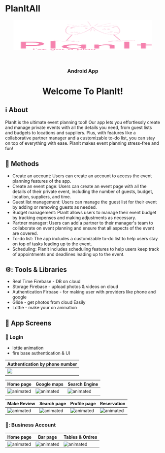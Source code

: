 # PlanItAll
<p align="center"><img src="app/src/main/res/drawable/logo.png" height="100" width="450"></p>
<br/>
<h3 align="center">Android App</h3>
<h1 align="center">Welcome To PlanIt!</h1>


## :information_source: About 
PlanIt is the ultimate event planning tool!
Our app lets you effortlessly create and manage private events with all the details you need, from guest lists and budgets to locations and suppliers.
Plus, with features like a collaborative partner manager and a customizable to-do list, you can stay on top of everything with ease.
PlanIt makes event planning stress-free and fun!
<br/>

## :space_invader: Methods
- Create an account: Users can create an account to access the event planning features of the app.
- Create an event page: Users can create an event page with all the details of their private event, including the number of guests, budget, location, suppliers, and time.
- Guest list management: Users can manage the guest list for their event by adding or removing guests as needed.
- Budget management: PlanIt allows users to manage their event budget by tracking expenses and making adjustments as necessary.
- Partner manager: Users can add a partner to their manager's team to collaborate on event planning and ensure that all aspects of the event are covered.
- To-do list: The app includes a customizable to-do list to help users stay on top of tasks leading up to the event.
- Scheduling: PlanIt includes scheduling features to help users keep track of appointments and deadlines leading up to the event.



## ⚙️: Tools & Libraries
- Real Time Firebase - DB on cloud
- Storage Firebase - upload photos & videos on cloud
- Authentication Firbase - for making user with providers like phone and google
- Glide - get photos from cloud Easily
- Lottie - make your on animation 

## :iphone: App Screens
### :calling: Login
- lottie animation
- fire base authentication & UI

|Authentication by phone number|
|---|
|<img src="![image](https://user-images.githubusercontent.com/116576068/236185465-803c219f-7624-47d8-937b-f65769e1cfa0.png)"/>|


|Home page|Google maps|Search Engine|
|---|---|---|
|<img src="https://afekacollege-my.sharepoint.com/:i:/g/personal/sharon_fogel_s_afeka_ac_il/EU76wT1upPhNsNBlnkt8pI8BuDFYFbELI3jm9Wobwy5HCg?e=dBLSVp" alt="animated"/>|<img src="https://media.giphy.com/media/k5mfcFpYSpWRowsUpa/giphy.gif" alt="animated"/>|<img src="https://media.giphy.com/media/hcfXtHdeXM7fYXM8n6/giphy.gif" alt="animated"/>

|Make Review|Search page|Profile page|Reservation|
|---|---|---|---|
|<img src="https://media.giphy.com/media/ft3nsXBNr740EJZgYK/giphy.gif" alt="animated"/>|<img src="https://media.giphy.com/media/H9ywaDxnJ1SxwtmGXe/giphy.gif" alt="animated"/>|<img src="https://media.giphy.com/media/a14Z5ys9IKUy2jL7tn/giphy.gif" alt="animated"/>|<img src="https://media.giphy.com/media/r65IN7S5jU9YHX0DU8/giphy.gif" alt="animated"/>

### 🍹: Business Account
|Home page|Bar page|Tables & Ordres|
|---|---|---|
|<img src="https://media.giphy.com/media/5h9RTI05Hmv1iDACAh/giphy.gif" alt="animated"/>|<img src="https://media.giphy.com/media/0KvyBJgiodaxMQGhfh/giphy.gif" alt="animated"/>|<img src="https://media.giphy.com/media/mEC8JQBXxZIO5TpPWL/giphy.gif" alt="animated"/>|
